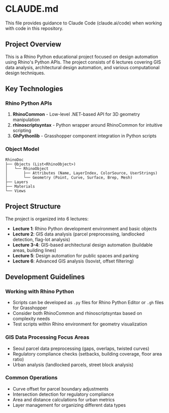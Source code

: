 # CLAUDE.md

This file provides guidance to Claude Code (claude.ai/code) when working with code in this repository.

## Project Overview

This is a Rhino Python educational project focused on design automation using Rhino's Python APIs. The project consists of 6 lectures covering GIS data analysis, architectural design automation, and various computational design techniques.

## Key Technologies

### Rhino Python APIs

1. **RhinoCommon** - Low-level .NET-based API for 3D geometry manipulation
2. **rhinoscriptsyntax** - Python wrapper around RhinoCommon for intuitive scripting
3. **GhPythonlib** - Grasshopper component integration in Python scripts

### Object Model
```
RhinoDoc
├── Objects (List<RhinoObject>)
│   └── RhinoObject
│       ├── Attributes (Name, LayerIndex, ColorSource, UserStrings)
│       └── Geometry (Point, Curve, Surface, Brep, Mesh)
├── Layers
├── Materials
└── Views
```

## Project Structure

The project is organized into 6 lectures:
- **Lecture 1**: Rhino Python development environment and basic objects
- **Lecture 2**: GIS data analysis (parcel preprocessing, landlocked detection, flag-lot analysis)
- **Lecture 3-4**: GIS-based architectural design automation (buildable areas, building lines)
- **Lecture 5**: Design automation for public spaces and parking
- **Lecture 6**: Advanced GIS analysis (Isovist, offset filtering)

## Development Guidelines

### Working with Rhino Python
- Scripts can be developed as `.py` files for Rhino Python Editor or `.gh` files for Grasshopper
- Consider both RhinoCommon and rhinoscriptsyntax based on complexity needs
- Test scripts within Rhino environment for geometry visualization

### GIS Data Processing Focus Areas
- Seoul parcel data preprocessing (gaps, overlaps, twisted curves)
- Regulatory compliance checks (setbacks, building coverage, floor area ratio)
- Urban analysis (landlocked parcels, street block analysis)

### Common Operations
- Curve offset for parcel boundary adjustments
- Intersection detection for regulatory compliance
- Area and distance calculations for urban metrics
- Layer management for organizing different data types

